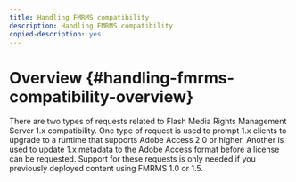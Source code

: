 ```yaml
---
title: Handling FMRMS compatibility
description: Handling FMRMS compatibility
copied-description: yes
---
```


# Overview {#handling-fmrms-compatibility-overview}

There are two types of requests related to Flash Media Rights Management Server 1.x compatibility. One type of request is used to prompt 1.x clients to upgrade to a runtime that supports Adobe Access 2.0 or higher. Another is used to update 1.x metadata to the Adobe Access format before a license can be requested. Support for these requests is only needed if you previously deployed content using FMRMS 1.0 or 1.5.